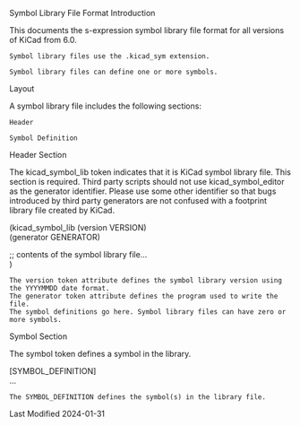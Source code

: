 Symbol Library File Format
Introduction

This documents the s-expression symbol library file format for all versions of KiCad from 6.0.

    Symbol library files use the .kicad_sym extension.

    Symbol library files can define one or more symbols.

Layout

A symbol library file includes the following sections:

    Header

    Symbol Definition

Header Section

The kicad_symbol_lib token indicates that it is KiCad symbol library file. This section is required.
	Third party scripts should not use kicad_symbol_editor as the generator identifier. Please use some other identifier so that bugs introduced by third party generators are not confused with a footprint library file created by KiCad.

(kicad_symbol_lib
  (version VERSION)                                             
  (generator GENERATOR)                                         

  ;; contents of the symbol library file...                     
)

	The version token attribute defines the symbol library version using the YYYYMMDD date format.
	The generator token attribute defines the program used to write the file.
	The symbol definitions go here. Symbol library files can have zero or more symbols.
Symbol Section

The symbol token defines a symbol in the library.

  [SYMBOL_DEFINITION]                                        
  ...

	The SYMBOL_DEFINITION defines the symbol(s) in the library file.
Last Modified 2024-01-31
